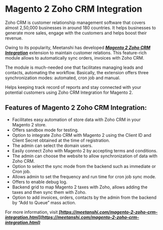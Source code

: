 # Magento 2 Zoho CRM Integration

Zoho CRM is customer relationship management software that covers almost 2,50,000 businesses in around 180 countries. It helps businesses to generate more sales, engage
with the customers and helps boost their revenue.

Owing to its popularity, Meetanshi has developed [***Magento 2 Zoho CRM Integration***](https://meetanshi.com/magento-2-zoho-crm-integration.html) extension to maintain customer relations. This feature-rich module allows to automatically
sync orders, invoices with Zoho CRM.

The module is much-needed one that facilitates managing leads and contacts, automating the workflow. Basically, the extension offers three synchronization modes: automated, cron
job and manual.

Helps keeping track record of reports and stay connected with your potential customers using Zoho CRM Integration for Magento 2. 


## Features of Magento 2 Zoho CRM Integration:

* Facilitates easy automation of store data with Zoho CRM in your Magento 2 store.
* Offers sandbox mode for testing.
* Option to integrate Zoho CRM with Magento 2 using the Client ID and Client Secret obtained at the time of registration.
* The admin can select the domain users.
* Easily connect Zoho with Magento 2 by accepting terms and conditions.
* The admin can choose the website to allow synchronization of data with Zoho CRM.
* Option to select the sync mode from the backend such as immediate or Cron job.
* Allows admin to set the frequency and run time for cron job sync mode.
* Offers to enable debug log.
* Backend grid to map Magento 2 taxes with Zoho, allows adding the taxes and then sync them with Zoho.
* Option to add invoices, orders, contacts by the admin from the backend by “Add to Queue” mass action.

For more information, visit ***[https://meetanshi.com/magento-2-zoho-crm-integration.html](https://meetanshi.com/magento-2-zoho-crm-integration.html)***
